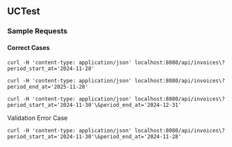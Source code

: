 ## UCTest

### Sample Requests
#### Correct Cases
```shell
curl -H 'content-type: application/json' localhost:8080/api/invoices\?period_start_at='2024-11-28'
```

```shell
curl -H 'content-type: application/json' localhost:8080/api/invoices\?period_end_at='2025-11-28'
```

```shell
curl -H 'content-type: application/json' localhost:8080/api/invoices\?period_start_at='2024-11-30'\&period_end_at='2024-12-31'
```

Validation Error Case
```shell
curl -H 'content-type: application/json' localhost:8080/api/invoices\?period_start_at='2024-11-30'\&period_end_at='2024-11-28'
```
